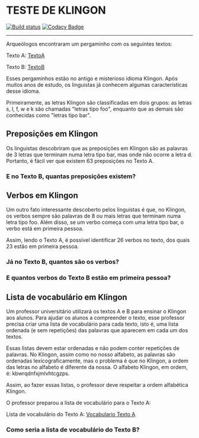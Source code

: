 # TESTE DE KLINGON
[![Build status](https://ci.appveyor.com/api/projects/status/9h0u0aijrxodt2km?svg=true)](https://ci.appveyor.com/project/asaouda/klingon-teste-csharp)
[![Codacy Badge](https://app.codacy.com/project/badge/Grade/69e041ab7cb849b59b7ae291276048b0)](https://www.codacy.com/manual/asaouda/Klingon_Teste_CSharp?utm_source=github.com&amp;utm_medium=referral&amp;utm_content=asaouda/Klingon_Teste_CSharp&amp;utm_campaign=Badge_Grade)

-------------------------------

Arqueólogos encontraram um pergaminho com os seguintes textos:

Texto A: [TextoA](/TextoA.txt)

Texto B: [TextoB](/TextoB.txt)


Esses pergaminhos estão no antigo e misterioso idioma Klingon. Após muitos anos de estudo, os linguistas já conhecem algumas características desse idioma.

Primeiramente, as letras Klingon são classificadas em dois grupos: as letras s, l, f, w e k são chamadas "letras tipo foo", enquanto que as demais são conhecidas como "letras tipo bar".

## Preposições em Klingon

Os linguistas descobriram que as preposições em Klingon são as palavras de 3 letras que terminam numa letra tipo bar, mas onde não ocorre a letra d. Portanto, é fácil ver que existem 63 preposições no Texto A.

### E no Texto B, quantas preposições existem?

## Verbos em Klingon
Um outro fato interessante descoberto pelos linguistas é que, no Klingon, os verbos sempre são palavras de 8 ou mais letras que terminam numa letra tipo foo. Além disso, se um verbo começa com uma letra tipo bar, o verbo está em primeira pessoa.

Assim, lendo o Texto A, é possível identificar 26 verbos no texto, dos quais 23 estão em primeira pessoa.

### Já no Texto B, quantos são os verbos?

### E quantos verbos do Texto B estão em primeira pessoa?

## Lista de vocabulário em Klingon
Um professor universitário utilizará os textos A e B para ensinar o Klingon aos alunos. Para ajudar os alunos a compreender o texto, esse professor precisa criar uma lista de vocabulário para cada texto, isto é, uma lista ordenada (e sem repetições) das palavras que aparecem em cada um dos textos.

Essas listas devem estar ordenadas e não podem conter repetições de palavras. No Klingon, assim como no nosso alfabeto, as palavras são ordenadas lexicograficamente, mas o problema é que no Klingon, a ordem das letras no alfabeto é diferente da nossa. O alfabeto Klingon, em ordem, é: 
kbwrqdnfxjmlvhtcgzps. 

Assim, ao fazer essas listas, o professor deve respeitar a ordem alfabética Klingon.

O professor preparou a lista de vocabulário para o Texto A:

Lista de vocabulário do Texto A: [Vocabulario Texto A](/TextoAOrdenado.txt)

### Como seria a lista de vocabulário do Texto B?
